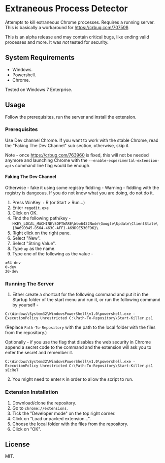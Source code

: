 # Extraneous Process Detector
Attempts to kill extraneous Chrome processes. Requires a running server.
This is basically a workaround for https://crbug.com/707509.

This is an alpha release and may contain critical bugs, like ending valid processes and more. It was *not* tested for security.

## System Requirements
- Windows.
- Powershell.
- Chrome.

Tested on Windows 7 Enterprise.

## Usage
Follow the prerequisites, run the server and install the extension.

### Prerequisites
Use Dev channel Chrome. If you want to work with the stable Chrome, read the "Faking The Dev Channel" sub section, otherwise, skip it.

Note - once https://crbug.com/763960 is fixed, this will not be needed anymore and launching Chrome with the `--enable-experimental-extension-apis` command line flag would be enough.

#### Faking The Dev Channel
Otherwise - fake it using some registry fiddling -
Warning - fiddling with the registry is dangeous. If you do not know what you are doing, do not do it.
1. Press WinKey + R (or Start > Run...)
2. Enter `regedit.exe`
3. Click on OK.
4. Find the following path/key -
`HKEY_LOCAL_MACHINE\SOFTWARE\Wow6432Node\Google\Update\ClientState\{8A69D345-D564-463C-AFF1-A69D9E530F96}\`
5. Right click on the right pane.
6. Select "New".
7. Select "String Value".
8. Type `ap` as the name.
9. Type one of the following as the value -
```
x64-dev
0-dev
20-dev
```

### Running The Server
1. Either create a shortcut for the following command and put it in the Startup folder of the start menu and run it, or run the following command by yourself -
```
C:\Windows\System32\WindowsPowerShell\v1.0\powershell.exe -ExecutionPolicy Unrestricted C:\Path-To-Repository\Start-Killer.ps1
```
(Replace `Path-To-Repository` with the path to the local folder with the files from the repository.)

Optionally - if you use the flag that disables the web security in Chrome append a secret code to the command and the extension will ask you to enter the secret and remember it.
```
C:\Windows\System32\WindowsPowerShell\v1.0\powershell.exe -ExecutionPolicy Unrestricted C:\Path-To-Repository\Start-Killer.ps1 sEcReT
```


2. You might need to enter `R` in order to allow the script to run.

### Extension Installation
1. Download/clone the repository.
2. Go to `chrome://extensions`.
3. Tick the "Developer mode" on the top right corner.
4. Click on "Load unpacked extension...".
5. Choose the local folder with the files from the repository.
6. Click on "OK".

## License
MIT.

